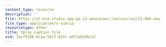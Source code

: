 ```yaml
---
content_type: resource
description: ''
file: https://ol-ocw-studio-app-qa.s3.amazonaws.com/courses/15-960-new-executive-thinking-social-impact-technology-projects-fall-2017-spring-2018/3acf8188bcaa561f85fca071e010bca7_HaySEpWEsdU.vtt
file_type: application/x-subrip
resourcetype: Other
title: 3play caption file
uid: 3acf8188-bcaa-561f-85fc-a071e010bca7
---
```

